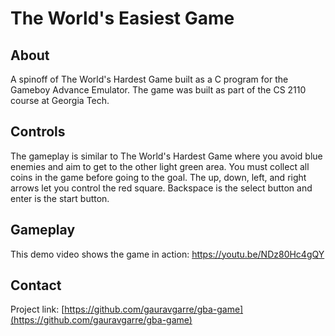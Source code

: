 # The World's Easiest Game

## About
A spinoff of The World's Hardest Game built as a C program for the Gameboy Advance Emulator. The game was built as part of the CS 2110 course at Georgia Tech.

## Controls
The gameplay is similar to The World's Hardest Game where you avoid blue enemies and aim to get to the other light green area. You must collect all coins in the game before going to the goal. The up, down, left, and right arrows let you control the red square. Backspace is the select button and enter is the start button.

## Gameplay
This demo video shows the game in action: https://youtu.be/NDz80Hc4gQY

## Contact
Project link: [https://github.com/gauravgarre/gba-game](https://github.com/gauravgarre/gba-game)
